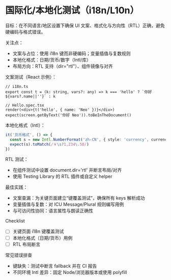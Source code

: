 # 国际化/本地化测试（i18n/L10n）

目标：在不同语言/地区设置下确保 UI 文案、格式化与方向性（RTL）正确，避免硬编码与格式错误。

关注点：
- 文案与占位：使用 i18n 键而非硬编码；变量插值与复数规则
- 本地化格式：日期/货币/数字（Intl/库）
- 布局方向：RTL 支持（dir="rtl"）、组件镜像与对齐

文案测试（React 示例）：
```tsx
// i18n.ts
export const t = (k: string, vars?: any) => k === 'hello' ? `你好 ${vars?.name||''}` : k
```
```tsx
// Hello.spec.tsx
render(<div>{t('hello', { name: 'Neo' })}</div>)
expect(screen.getByText('你好 Neo')).toBeInTheDocument()
```

本地化格式（Intl）：
```ts
it('货币格式', () => {
  const s = new Intl.NumberFormat('zh-CN', { style: 'currency', currency: 'CNY' }).format(1234.5)
  expect(s).toMatch(/￥\s?1,234\.50/)
})
```

RTL 测试：
- 在组件测试中设置 document.dir='rtl' 并断言布局/对齐
- 使用 Testing Library 的 RTL 插件或自定义 helper

最佳实践：
- 文案查漏：为关键页面建立“键覆盖测试”，确保所有 keys 解析成功
- 变量插值与复数：对 ICU Message/Plural 规则编写用例
- 与可访问性协同：语言属性与朗读正确性

Checklist
- [ ] 关键页面 i18n 键覆盖测试
- [ ] 本地化格式（日期/货币）用例
- [ ] RTL 布局断言

常见错误排查
- 键缺失：测试中断言 fallback 并在 CI 报告
- 不同环境 Intl 差异：固定 Node/浏览器版本或使用 polyfill